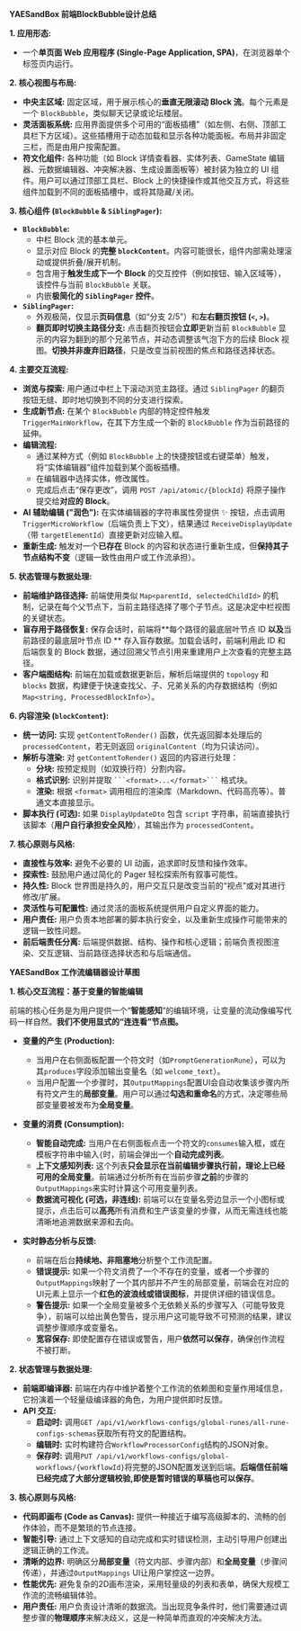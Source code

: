 **YAESandBox 前端BlockBubble设计总结**

**1. 应用形态:**

*   一个**单页面 Web 应用程序 (Single-Page Application, SPA)**，在浏览器单个标签页内运行。

**2. 核心视图与布局:**

*   **中央主区域:** 固定区域，用于展示核心的**垂直无限滚动 Block 流**。每个元素是一个 `BlockBubble`，类似聊天记录或论坛楼层。
*   **灵活面板系统:** 应用界面提供多个可用的“面板插槽”（如左侧、右侧、顶部工具栏下方区域）。这些插槽用于动态加载和显示各种功能面板。布局并非固定三栏，而是由用户按需配置。
*   **符文化组件:** 各种功能（如 Block 详情查看器、实体列表、GameState 编辑器、元数据编辑器、冲突解决器、生成设置面板等）被封装为独立的 UI 组件。用户可以通过顶部工具栏、Block 上的快捷操作或其他交互方式，将这些组件加载到不同的面板插槽中，或将其隐藏/关闭。

**3. 核心组件 (`BlockBubble` & `SiblingPager`):**

*   **`BlockBubble`:**
    *   中栏 Block 流的基本单元。
    *   显示对应 Block 的**完整 `blockContent`**。内容可能很长，组件内部需处理滚动或提供折叠/展开机制。
    *   包含用于**触发生成下一个 Block** 的交互控件（例如按钮、输入区域等），该控件与当前 `BlockBubble` 关联。
    *   内嵌**极简化的 `SiblingPager` 控件**。
*   **`SiblingPager`:**
    *   外观极简，仅显示**页码信息**（如“分支 2/5”）和**左右翻页按钮 (`<`, `>`)**。
    *   **翻页即时切换主路径分支:** 点击翻页按钮会**立即**更新当前 `BlockBubble` 显示的内容为翻到的那个兄弟节点，并动态调整该气泡下方的后续 Block 视图。**切换并非废弃旧路径**，只是改变当前视图的焦点和路径选择状态。

**4. 主要交互流程:**

*   **浏览与探索:** 用户通过中栏上下滚动浏览主路径。通过 `SiblingPager` 的翻页按钮无缝、即时地切换到不同的分支进行探索。
*   **生成新节点:** 在某个 `BlockBubble` 内部的特定控件触发 `TriggerMainWorkflow`，在其下方生成一个新的 `BlockBubble` 作为当前路径的延伸。
*   **编辑流程:**
    *   通过某种方式（例如 `BlockBubble` 上的快捷按钮或右键菜单）触发，将“实体编辑器”组件加载到某个面板插槽。
    *   在编辑器中选择实体，修改属性。
    *   完成后点击“保存更改”，调用 `POST /api/atomic/{blockId}` 将原子操作提交给**对应的 Block**。
*   **AI 辅助编辑 ("润色"):** 在实体编辑器的字符串属性旁提供 ✨ 按钮，点击调用 `TriggerMicroWorkflow`（后端负责上下文），结果通过 `ReceiveDisplayUpdate`（带 `targetElementId`）直接更新对应输入框。
*   **重新生成:** 触发对一个**已存在** Block 的内容和状态进行重新生成，但**保持其子节点结构不变**（逻辑一致性由用户或工作流承担）。

**5. 状态管理与数据处理:**

*   **前端维护路径选择:** 前端使用类似 `Map<parentId, selectedChildId>` 的机制，记录在每个父节点下，当前主路径选择了哪个子节点。这是决定中栏视图的关键状态。
*   **盲存用于路径恢复:** 保存会话时，前端将**每个路径的最底层叶节点 ID **以及**当前路径的最底层叶节点 ID ** 存入盲存数据。加载会话时，前端利用此 ID 和后端恢复的 Block 数据，通过回溯父节点引用来重建用户上次查看的完整主路径。
*   **客户端图结构:** 前端在加载或数据更新后，解析后端提供的 `topology` 和 `blocks` 数据，构建便于快速查找父、子、兄弟关系的内存数据结构（例如 `Map<string, ProcessedBlockInfo>`）。

**6. 内容渲染 (`blockContent`):**

*   **统一访问:** 实现 `getContentToRender()` 函数，优先返回脚本处理后的 `processedContent`，若无则返回 `originalContent`（均为只读访问）。
*   **解析与渲染:** 对 `getContentToRender()` 返回的内容进行处理：
    *   **分块:** 按预定规则（如双换行符）分割内容。
    *   **格式识别:** 识别并提取 ` ```<format>...</format>``` ` 格式块。
    *   **渲染:** 根据 `<format>` 调用相应的渲染库（Markdown、代码高亮等）。普通文本直接显示。
*   **脚本执行 (可选):** 如果 `DisplayUpdateDto` 包含 `script` 字符串，前端直接执行该脚本（**用户自行承担安全风险**），其输出作为 `processedContent`。


**7. 核心原则与风格:**

*   **直接性与效率:** 避免不必要的 UI 动画，追求即时反馈和操作效率。
*   **探索性:** 鼓励用户通过简化的 Pager 轻松探索所有叙事可能性。
*   **持久性:** Block 世界图是持久的，用户交互只是改变当前的“视点”或对其进行修改/扩展。
*   **灵活性与可配置性:** 通过灵活的面板系统提供用户自定义界面的能力。
*   **用户责任:** 用户负责本地部署的脚本执行安全，以及重新生成操作可能带来的逻辑一致性问题。
*   **前后端责任分离:** 后端提供数据、结构、操作和核心逻辑；前端负责视图渲染、交互逻辑、当前路径选择状态和与后端通信。

**YAESandBox 工作流编辑器设计草图**

**1. 核心交互流程：基于变量的智能编辑**

前端的核心任务是为用户提供一个“**智能感知**”的编辑环境，让变量的流动像编写代码一样自然。**我们不使用显式的“连连看”节点图。**

*   **变量的产生 (Production):**
    *   当用户在右侧面板配置一个符文时（如`PromptGenerationRune`），可以为其`produces`字段添加输出变量名（如 `welcome_text`）。
    *   当用户配置一个步骤时，其`OutputMappings`配置UI会自动收集该步骤内所有符文产生的**局部变量**。用户可以通过**勾选和重命名**的方式，决定哪些局部变量要被发布为**全局变量**。

*   **变量的消费 (Consumption):**
    *   **智能自动完成:** 当用户在右侧面板点击一个符文的`consumes`输入框，或在模板字符串中输入`{`时，前端会弹出一个**自动完成列表**。
    *   **上下文感知列表:** 这个列表**只会显示在当前编辑步骤执行前，理论上已经可用的全局变量**。前端通过分析所有在当前步骤**之前**的步骤的`OutputMappings`来实时计算这个可用变量列表。
    *   **数据流可视化 (可选，非连线):** 前端可以在变量名旁边显示一个小图标或提示，点击后可以**高亮**所有消费和生产该变量的步骤，从而无需连线也能清晰地追溯数据来源和去向。

*   **实时静态分析与反馈:**
    *   前端在后台**持续地、非阻塞地**分析整个工作流配置。
    *   **错误提示:** 如果一个符文消费了一个不存在的变量，或者一个步骤的`OutputMappings`映射了一个其内部并不产生的局部变量，前端会在对应的UI元素上显示一个**红色的波浪线或错误图标**，并提供详细的错误信息。
    *   **警告提示:** 如果一个全局变量被多个无依赖关系的步骤写入（可能导致竞争），前端可以给出黄色警告，提示用户这可能导致不可预测的结果，建议调整步骤顺序或变量名。
    *   **宽容保存:** 即使配置存在错误或警告，用户**依然可以保存**，确保创作流程不被打断。

**2. 状态管理与数据处理:**

*   **前端即编译器:** 前端在内存中维护着整个工作流的依赖图和变量作用域信息，它扮演着一个轻量级编译器的角色，为用户提供即时反馈。
*   **API 交互:**
    *   **启动时:** 调用`GET /api/v1/workflows-configs/global-runes/all-rune-configs-schemas`获取所有符文的配置结构。
    *   **编辑时:** 实时构建符合`WorkflowProcessorConfig`结构的JSON对象。
    *   **保存时:** 调用`PUT /api/v1/workflows-configs/global-workflows/{workflowId}`将完整的JSON配置发送到后端。**后端信任前端已经完成了大部分逻辑校验,即使是暂时错误的草稿也可以保存**。

**3. 核心原则与风格:**

*   **代码即画布 (Code as Canvas):** 提供一种接近于编写高级脚本的、流畅的创作体验，而不是繁琐的节点连接。
*   **智能引导:** 通过上下文感知的自动完成和实时错误检测，主动引导用户创建出逻辑正确的工作流。
*   **清晰的边界:** 明确区分**局部变量**（符文内部、步骤内部）和**全局变量**（步骤间传递），并通过`OutputMappings` UI让用户掌控这一边界。
*   **性能优先:** 避免复杂的2D画布渲染，采用轻量级的列表和表单，确保大规模工作流的流畅编辑体验。
*   **用户责任:** 用户负责设计清晰的数据流。当出现竞争条件时，他们需要通过调整步骤的**物理顺序**来解决歧义，这是一种简单而直观的冲突解决方法。